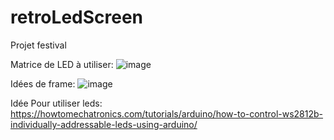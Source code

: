 # retroLedScreen
Projet festival

Matrice de LED à utiliser:
![image](https://user-images.githubusercontent.com/57765489/158495900-68d39ed6-779c-4c0f-888f-53b29213b41b.png)

Idées de frame:
![image](https://user-images.githubusercontent.com/57765489/158496080-ece1ea7f-f6e0-450e-b16a-6dcc32ab3336.png)

Idée Pour utiliser leds:
https://howtomechatronics.com/tutorials/arduino/how-to-control-ws2812b-individually-addressable-leds-using-arduino/
